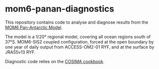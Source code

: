 # mom6-panan-diagnostics

This repository contains code to analyse and diagnose results from the [MOM6 Pan-Antarctic Model](https://github.com/COSIMA/mom6-panan).

The model is a 1/20° regional model, covering all ocean regions south of 37°S. MOM6-SIS2 coupled configuration, forced at the open boundary by one year of daily output from ACCESS-OM2-01 RYF, and at the surface by JRA55v13 RYF. 

Diagnostic code relies on the [COSIMA cookbook](https://github.com/COSIMA/cosima-cookbook).
